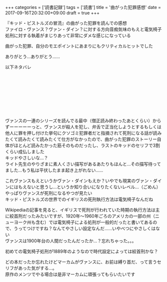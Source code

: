 +++
categories = ['読書記録']
tags = ['読書']
title = '曲がった犯罪感想'
date = 2017-09-16T20:32:00+09:00
draft = true
+++

『キッド・ピストルズの冒涜』の曲がった犯罪を読んでの感想
<br>
ファイロ・ヴァンス？ヴァン・ダイン？に対する方向音痴気味のもえと電気椅子処刑に対する執着がまじりあって非常にダメな感じになっている

曲がった犯罪、自分のモエポイントにあまりにもクリティカルヒットでした

ありがとう…ありがとう……

以下ネタバレ
<br>
<br>
<br>
<br>
<br>
<br>
<br>
<br>
<br>
<br>
ヴァンスの一連のシリーズを読んでる最中（僧正読み終わったあとくらい）からずーーーーーっと、ヴァンスが殺人を犯し、弁舌で正当化しようとするもしくは他人に罪を押し付けた挙句にクソゴミ犯罪者だと指摘されて死刑になる話が読みたくて読みたくて読みたくて仕方がなかったので、曲がった犯罪のストーリー自体がほとんど読みたかった筋そのものだったし、ラストのキッドのセリフで3割くらい成仏しました
<br>
キッドやさしいな…？
<br>
ライト先生のやりざまに素人くさい描写があるあたりもほんと…その描写待ってました…もう私は平伏したまま起き上がれない……

これヴァンスもえというかヴァン・ダインもえか？いやでも現実のヴァン・ダインにはもえないと思うし…というか知り合いになりたくないレベル…（ごめん）
<br>
やっぱりヴァンスが死刑になるやつが見たい
<br>
キッド・ピストルズの世界でのイギリスの死刑執行方法は電気椅子なんだね

Wikipediaの記事を見ると、イギリスで死刑が行われていた時期の執行方法は主に絞首刑だったみたいですが、1920年～1960年ごろのアメリカの一部の州（ニューヨーク州も含む）では電気椅子による処刑が一般的だったと書いてあるので、うってつけですね？なんてやさしい設定なんだ……いやべつにやさしくはない
<br>
ヴァンスは1900年台の人間だったんだったか…？忘れちゃった。。。

初めての電気椅子処刑が1889年のようなので時代設定によっては絞首刑かな？

どの本だったか忘れたけどマーカムがヴァンスに、お前は縛り首だ、って言うセリフがあった気がする…。
<br>
原作のメンツでやる場合は是非マーカムに頑張ってもらいたいです
<br>